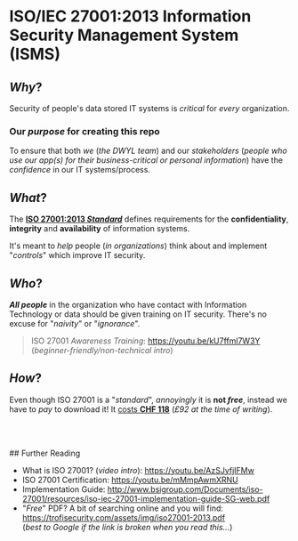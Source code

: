# ISO/IEC 27001:2013 Information Security Management System (ISMS)

## _Why_?

Security of people's data stored IT systems is _critical_ for _every_ organization.

### Our _purpose_ for creating this repo

To ensure that both _we_ (_the DWYL team_) and our _stakeholders_ (_people who use our app(s) for their business-critical or personal information_) have the _confidence_ in our IT systems/process.

## _What_?

The [**ISO 27001:2013 _Standard_**](http://www.iso.org/iso/iso27001) defines requirements for the **confidentiality**, **integrity** and **availability** of information systems.

It's meant to _help_ people (_in organizations_)
think about and implement "_controls_" which improve IT security.

## _Who_?

***All people*** in the organization who have contact with Information Technology or data should be given training on IT security. There's no excuse for "_naivity_" or "_ignorance_".

> ISO 27001 _Awareness Training_: https://youtu.be/kU7ffml7W3Y (_beginner-friendly/non-technical intro_)

## _How_?

Even though ISO 27001 is a "_standard_", _annoyingly_ it is **not _free_**, instead we have to _pay_ to download it! It [costs **CHF 118**](http://www.iso.org/iso/home/store/catalogue_tc/catalogue_detail.htm?csnumber=54534) (_£92 at the time of writing_).


<br /> <br />

## Further Reading

+ What is ISO 27001?  (_video intro_): https://youtu.be/AzSJyfjIFMw
+ ISO 27001 Certification: https://youtu.be/mMmpAwmXRNU
+ Implementation Guide: http://www.bsigroup.com/Documents/iso-27001/resources/iso-iec-27001-implementation-guide-SG-web.pdf
+ "_Free_" PDF? A bit of searching online and you will find: https://trofisecurity.com/assets/img/iso27001-2013.pdf <br />
(_best to Google if the link is broken when you read this..._)
